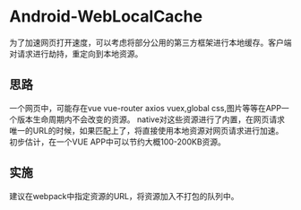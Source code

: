 # Android-WebLocalCache
为了加速网页打开速度，可以考虑将部分公用的第三方框架进行本地缓存。客户端对请求进行劫持，重定向到本地资源。

## 思路
一个网页中，可能存在vue vue-router axios vuex,global css,图片等等在APP一个版本生命周期内不会改变的资源。
native对这些资源进行了内置，在网页请求唯一的URL的时候，如果匹配上了，将直接使用本地资源对网页请求进行加速。
初步估计，在一个VUE APP中可以节约大概100-200KB资源。

## 实施
建议在webpack中指定资源的URL，将资源加入不打包的队列中。
